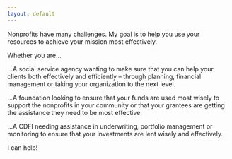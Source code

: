 ```yaml
---
layout: default
---
```


Nonprofits have many challenges.  My goal is to help you use your resources to achieve your mission most effectively.  

Whether you are…

…A social service agency wanting to make sure that you can help your clients both effectively and efficiently – through planning, financial management or taking your organization to the next level.

…A foundation looking to ensure that your funds are used most wisely to support the nonprofits in your community or that your grantees are getting the assistance they need to be most effective.

…A CDFI needing assistance in underwriting, portfolio management or monitoring to ensure that your investments are lent wisely and effectively.

I can help!

